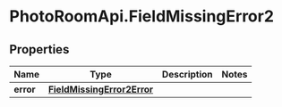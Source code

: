 # PhotoRoomApi.FieldMissingError2

## Properties

Name | Type | Description | Notes
------------ | ------------- | ------------- | -------------
**error** | [**FieldMissingError2Error**](FieldMissingError2Error.md) |  | 


